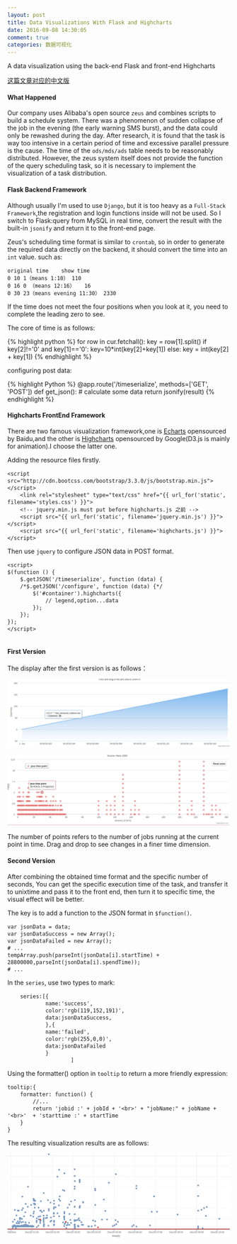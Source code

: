 ```yaml
---
layout: post
title: Data Visualizations With Flask and Highcharts
date: 2016-09-08 14:30:05
comment: true
categories: 数据可视化
---
```


A data visualization using the back-end Flask and front-end Highcharts

[这篇文章对应的中文版](/../translation/2016-09-08-Data-Visualize-With-Flask-And-Highcharts.html)

<!-- more -->

#### What Happened

Our company uses Alibaba's open source `zeus` and combines scripts to build a schedule system. There was a phenomenon of sudden collapse of the job in the evening (the early warning SMS burst), and the data could only be rewashed during the day. After research, it is found that the task is way too intensive in a certain period of time and excessive parallel pressure is the cause. The time of the `ods/mds/ads` table needs to be reasonably distributed. However, the zeus system itself does not provide the function of the query scheduling task, so it is necessary to implement the visualization of a task distribution.

#### Flask Backend Framework

Although usually I'm used to use `Django`, but it is too heavy as a `Full-Stack Framework`,the registration and login functions inside will not be used. So I switch to Flask:query from MySQL in real time, convert the result with the built-in `jsonify` and return it to the front-end page.

Zeus's scheduling time format is similar to `crontab`, so in order to generate the required data directly on the backend, it should convert the time into an `int` value. such as:
```
original time    show time
0 10 1（means 1:10） 110
0 16 0 （means 12:16）   16
0 30 23（means evening 11:30） 2330
```
If the time does not meet the four positions when you look at it, you need to complete the leading zero to see.

The core of time is as follows:

{% highlight python %}
for row in cur.fetchall():
    key = row[1].split()
    if key[2]!='0' and key[1]=='0':
        key=10*int(key[2]+key[1])
    else:
        key = int(key[2] + key[1])
{% endhighlight %}

configuring post data:

{% highlight Python %}
@app.route('/timeserialize', methods=['GET', 'POST'])
def get_json():
    # calculate some data
    return jsonify(result)
{% endhighlight %}

#### Highcharts FrontEnd Framework

There are two famous visualization framework,one is [Echarts](https://ecomfe.github.io/echarts-doc/public/en/index.html) opensourced by Baidu,and the other is [Highcharts](https://www.highcharts.com/) opensourced by Google(D3.js is mainly for animation).I choose the latter one.

Adding the resource files firstly.

```
<script src="http://cdn.bootcss.com/bootstrap/3.3.0/js/bootstrap.min.js"></script>
    <link rel="stylesheet" type="text/css" href="{{ url_for('static', filename='styles.css') }}">
    <!-- jquery.min.js must put before highcharts.js 之前 -->
    <script src="{{ url_for('static', filename='jquery.min.js') }}"></script>
    <script src="{{ url_for('static', filename='highcharts.js') }}"></script>

```

Then use `jquery` to configure JSON data in POST format.

```
<script>
$(function () {
    $.getJSON('/timeserialize', function (data) {
    /*$.getJSON('/configure', function (data) {*/
        $('#container').highcharts({
            // legend,option...data
        });
    });
});
</script>


```

#### First Version

The display after the first version is as follows：

![figure-1](/images/figure-1.png)

![figure-2](/images/figure-2.png)

The number of points refers to the number of jobs running at the current point in time. Drag and drop to see changes in a finer time dimension.

#### Second Version

After combining the obtained time format and the specific number of seconds,
You can get the specific execution time of the task, and transfer it to unixtime and pass it to the front end, then turn it to specific time, the visual effect will be better.

The key is to add a function to the JSON format in `$function()`.

```
var jsonData = data;
var jsonDataSuccess = new Array();
var jsonDataFailed = new Array();
# ...
tempArray.push(parseInt(jsonData[i].startTime) + 28800000,parseInt(jsonData[i].spendTime));
# ...
```

In the `series`, use two types to mark:

```
    series:[{
            name:'success',
            color:'rgb(119,152,191)',
            data:jsonDataSuccess,
            },{
            name:'failed',
            color:'rgb(255,0,0)',
            data:jsonDataFailed
            }
                    ]
```

Using the formatter() option in `tooltip` to return a more friendly expression:

```
tooltip:{
    formatter: function() {
        //...
        return 'jobid :' + jobId + '<br>' + "jobName:" + jobName + '<br>'  + 'starttime :' + startTime
    }
}
```

The resulting visualization results are as follows:

![figure-3](/images/figure-3.png)

